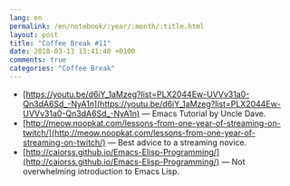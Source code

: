 ```yaml
---
lang: en
permalink: /en/notebook/:year/:month/:title.html
layout: post
title: "Coffee Break #11"
date: 2018-03-13 13:41:40 +0100
comments: true
categories: "Coffee Break"
---
```


- [https://youtu.be/d6iY_1aMzeg?list=PLX2044Ew-UVVv31a0-Qn3dA6Sd_-NyA1n](https://youtu.be/d6iY_1aMzeg?list=PLX2044Ew-UVVv31a0-Qn3dA6Sd_-NyA1n) &mdash; Emacs Tutorial by Uncle Dave.
- [http://meow.noopkat.com/lessons-from-one-year-of-streaming-on-twitch/](http://meow.noopkat.com/lessons-from-one-year-of-streaming-on-twitch/) &mdash; Best advice to a streaming novice.
- [http://caiorss.github.io/Emacs-Elisp-Programming/](http://caiorss.github.io/Emacs-Elisp-Programming/) &mdash; Not overwhelming introduction to Emacs Lisp.
